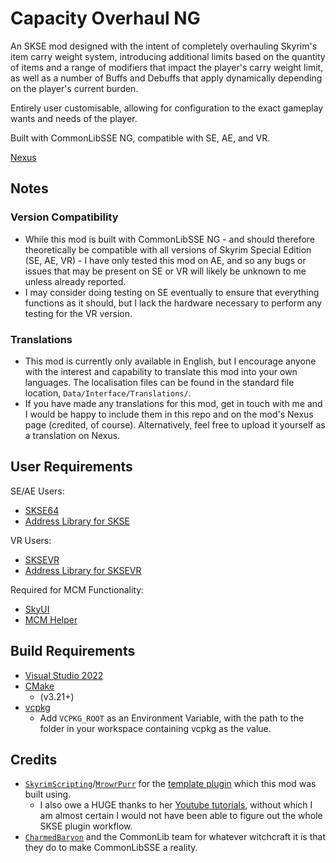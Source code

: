 # Capacity Overhaul NG

An SKSE mod designed with the intent of completely overhauling Skyrim's item carry weight system, introducing additional limits based on the quantity of items and a range of modifiers that impact the player's carry weight limit, as well as a number of Buffs and Debuffs that apply dynamically depending on the player's current burden.

Entirely user customisable, allowing for configuration to the exact gameplay wants and needs of the player.

Built with CommonLibSSE NG, compatible with SE, AE, and VR.

[Nexus]()

## Notes
### Version Compatibility
- While this mod is built with CommonLibSSE NG - and should therefore theoretically be compatible with all versions of Skyrim Special Edition (SE, AE, VR) - I have only tested this mod on AE, and so any bugs or issues that may be present on SE or VR will likely be unknown to me unless already reported.
- I may consider doing testing on SE eventually to ensure that everything functions as it should, but I lack the hardware necessary to perform any testing for the VR version.
### Translations
- This mod is currently only available in English, but I encourage anyone with the interest and capability to translate this mod into your own languages. The localisation files can be found in the standard file location, `Data/Interface/Translations/`.
- If you have made any translations for this mod, get in touch with me and I would be happy to include them in this repo and on the mod's Nexus page (credited, of course). Alternatively, feel free to upload it yourself as a translation on Nexus.

## User Requirements
SE/AE Users:
- [SKSE64](https://www.nexusmods.com/skyrimspecialedition/mods/30379)
- [Address Library for SKSE](https://www.nexusmods.com/skyrimspecialedition/mods/32444)

VR Users:
- [SKSEVR](https://www.nexusmods.com/skyrimspecialedition/mods/30457)
- [Address Library for SKSEVR](https://www.nexusmods.com/skyrimspecialedition/mods/58101)

Required for MCM Functionality:
- [SkyUI](https://www.nexusmods.com/skyrimspecialedition/mods/12604)
- [MCM Helper](https://www.nexusmods.com/skyrimspecialedition/mods/53000)

## Build Requirements

- [Visual Studio 2022](https://visualstudio.microsoft.com/)
- [CMake](https://cmake.org/download/) 
  * (v3.21+)
- [vcpkg](https://github.com/microsoft/vcpkg)
  * Add `VCPKG_ROOT` as an Environment Variable, with the path to the folder in your workspace containing vcpkg as the value.

## Credits
- [`SkyrimScripting`](https://github.com/SkyrimScripting)/[`MrowrPurr`](https://github.com/mrowrpurr) for the [template plugin](https://github.com/SkyrimScripting/SKSE_Template_Logging) which this mod was built using.
  * I also owe a HUGE thanks to her [Youtube tutorials](https://youtube.com/playlist?list=PLektTyeQhBZeDIRp2g15SsK1GX2Ig8YVW&si=G10sz3apdL0PFQ9V), without which I am almost certain I would not have been able to figure out the whole SKSE plugin workflow.
- [`CharmedBaryon`](https://github.com/CharmedBaryon) and the CommonLib team for whatever witchcraft it is that they do to make CommonLibSSE a reality.
